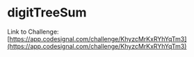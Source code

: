 # digitTreeSum

Link to Challenge: [https://app.codesignal.com/challenge/KhyzcMrKxRYhYqTm3](https://app.codesignal.com/challenge/KhyzcMrKxRYhYqTm3)